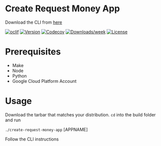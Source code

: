 Create Request Money App
========================

Download the CLI from [here](https://ext-01.ghent.interac.ca/InteracDev/Create-Request-Money-App/releases/tag/1.0.0)

[![oclif](https://img.shields.io/badge/cli-oclif-brightgreen.svg)](https://oclif.io)
[![Version](https://img.shields.io/npm/v/create-request-money-app.svg)](https://npmjs.org/package/create-request-money-app)
[![Codecov](https://codecov.io/gh/drdgvhbh/create-request-money-app/branch/master/graph/badge.svg)](https://codecov.io/gh/drdgvhbh/create-request-money-app)
[![Downloads/week](https://img.shields.io/npm/dw/create-request-money-app.svg)](https://npmjs.org/package/create-request-money-app)
[![License](https://img.shields.io/npm/l/create-request-money-app.svg)](https://github.com/drdgvhbh/create-request-money-app/blob/master/package.json)

# Prerequisites

* Make
* Node
* Python
* Google Cloud Platform Account

<!-- toc -->
# Usage

Download the tarbar that matches your distribution. `cd` into the build folder and run

`./create-request-money-app` [APPNAME]

Follow the CLI instructions
